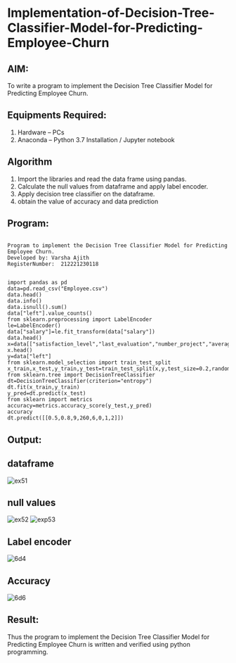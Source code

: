 # Implementation-of-Decision-Tree-Classifier-Model-for-Predicting-Employee-Churn

## AIM:
To write a program to implement the Decision Tree Classifier Model for Predicting Employee Churn.

## Equipments Required:
1. Hardware – PCs
2. Anaconda – Python 3.7 Installation / Jupyter notebook

## Algorithm
1. Import the libraries and read the data frame using pandas.
2. Calculate the null values from dataframe and apply label encoder.
3. Apply decision tree classifier on the dataframe.
4. obtain the value of accuracy and data prediction
## Program:

~~~

Program to implement the Decision Tree Classifier Model for Predicting Employee Churn.
Developed by: Varsha Ajith
RegisterNumber:  212221230118


import pandas as pd
data=pd.read_csv("Employee.csv")
data.head()
data.info()
data.isnull().sum()
data["left"].value_counts()
from sklearn.preprocessing import LabelEncoder
le=LabelEncoder()
data["salary"]=le.fit_transform(data["salary"])
data.head()
x=data[["satisfaction_level","last_evaluation","number_project","average_montly_hours","time_spend_company","Work_accident","promotion_last_5years","salary"]]
x.head()
y=data["left"]
from sklearn.model_selection import train_test_split
x_train,x_test,y_train,y_test=train_test_split(x,y,test_size=0.2,random_state=100)
from sklearn.tree import DecisionTreeClassifier
dt=DecisionTreeClassifier(criterion="entropy")
dt.fit(x_train,y_train)
y_pred=dt.predict(x_test)
from sklearn import metrics
accuracy=metrics.accuracy_score(y_test,y_pred)
accuracy
dt.predict([[0.5,0.8,9,260,6,0,1,2]])
~~~

## Output:
## dataframe
![ex51](https://user-images.githubusercontent.com/94222288/203816052-61af543e-d600-45bf-9881-7f0f8269725e.png)
## null values
![ex52](https://user-images.githubusercontent.com/94222288/203816137-37dae550-911c-4c6b-b638-b76a219e2aa0.png)
![exp53](https://user-images.githubusercontent.com/94222288/203816204-81bb7ca4-c23b-4b32-8cdf-ac9d8209621a.png)
## Label encoder
![6d4](https://user-images.githubusercontent.com/94222288/203816373-75e5fd54-4177-40e9-980a-aaea6fdf456d.png)
## Accuracy
![6d6](https://user-images.githubusercontent.com/94222288/203816502-41f3aa31-c952-459b-a25f-db433563e100.png)

## Result:
Thus the program to implement the  Decision Tree Classifier Model for Predicting Employee Churn is written and verified using python programming.
